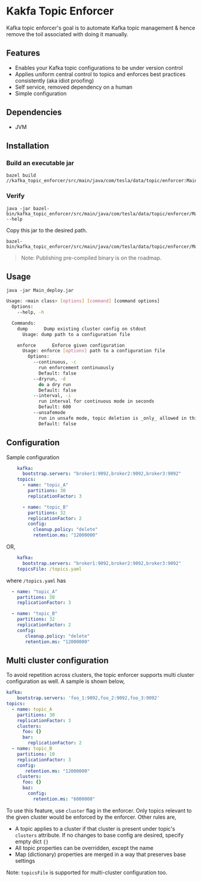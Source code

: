 # Kakfa Topic Enforcer

Kafka topic enforcer's goal is to automate Kafka topic management & hence remove the toil associated with doing it manually.

## Features

* Enables your Kafka topic configurations to be under version control
* Applies uniform central control to topics and enforces best practices consistently (aka idiot proofing) 
* Self service, removed dependency on a human
* Simple configuration

## Dependencies

* JVM 

## Installation

### Build an executable jar

```
bazel build //kafka_topic_enforcer/src/main/java/com/tesla/data/topic/enforcer:Main_deploy.jar
```

### Verify

```
java -jar bazel-bin/kafka_topic_enforcer/src/main/java/com/tesla/data/topic/enforcer/Main_deploy.jar --help
```

Copy this jar to the desired path.

```
bazel-bin/kafka_topic_enforcer/src/main/java/com/tesla/data/topic/enforcer/Main_deploy.jar
```

> Note: Publishing pre-compiled binary is on the roadmap.

## Usage

`java -jar Main_deploy.jar`

```bash
Usage: <main class> [options] [command] [command options]
  Options:
    --help, -h

  Commands:
    dump      Dump existing cluster config on stdout
      Usage: dump path to a configuration file

    enforce      Enforce given configuration
      Usage: enforce [options] path to a configuration file
        Options:
          --continuous, -c
            run enforcement continuously
            Default: false
          --dryrun, -d
            do a dry run
            Default: false
          --interval, -i
            run interval for continuous mode in seconds
            Default: 600
          --unsafemode
            run in unsafe mode, topic deletion is _only_ allowed in this mode
            Default: false
```

## Configuration

Sample configuration

```yaml
    kafka:
      bootstrap.servers: "broker1:9092,broker2:9092,broker3:9092"
    topics:
      - name: "topic_A"
        partitions: 30
        replicationFactor: 3

      - name: "topic_B"
        partitions: 32
        replicationFactor: 2
        config:
          cleanup.policy: "delete"
          retention.ms: "12000000"
```

OR,

```yaml
    kafka:
      bootstrap.servers: "broker1:9092,broker2:9092,broker3:9092"
    topicsFile: /topics.yaml
```

where `/topics.yaml` has

```yaml
  - name: "topic_A"
    partitions: 30
    replicationFactor: 3

  - name: "topic_B"
    partitions: 32
    replicationFactor: 2
    config:
       cleanup.policy: "delete"
       retention.ms: "12000000"
```

## Multi cluster configuration
To avoid repetition across clusters, the topic enforcer supports multi cluster configuration as well. A sample is shown below,

```yaml
kafka:
    bootstrap.servers: 'foo_1:9092,foo_2:9092,foo_3:9092'
topics:
  - name: topic_A
    partitions: 30
    replicationFactor: 3
    clusters:
      foo: {}
      bar:
        replicationFactor: 2
  - name: topic_B
    partitions: 10
    replicationFactor: 3
    config:
       retention.ms: "12000000"
    clusters:
      foo: {}
      baz:
        config:
          retention.ms: "6000000"
```

To use this feature, use `cluster` flag in the enforcer. Only topics relevant to the given cluster would be enforced by the enforcer. Other rules are,

* A topic applies to a cluster if that cluster is present under topic's `clusters`
attribute. If no changes to base config are desired, specify empty dict `{}`
* All topic properties can be overridden, except the name
* Map (dictionary) properties are merged in a way that preserves base settings
 

Note: `topicsFile` is supported for multi-cluster configuration too.
